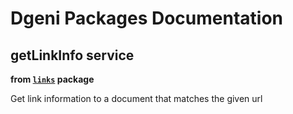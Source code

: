 # Dgeni Packages Documentation


## getLinkInfo service
**from <a href="../../links.md"><code>links</code></a> package**

Get link information to a document that matches the given url

